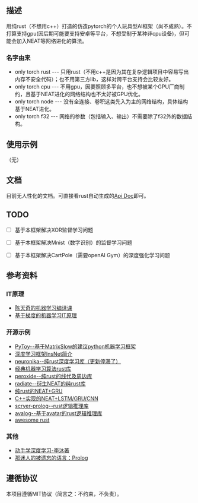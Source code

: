 ## 描述
用纯rust（不想用c++）打造的仿造pytorch的个人玩具型AI框架（尚不成熟）。不打算支持gpu(因后期可能要支持安卓等平台，不想受制于某种非cpu设备)，但可能会加入NEAT等网络进化的算法。
### 名字由来
- only torch rust --- 只用rust（不用c++是因为其在复杂逻辑项目中容易写出内存不安全代码）；也不用第三方lib，这样对跨平台支持会比较友好。
- only torch cpu --- 不用gpu，因要照顾多平台，也不想被某个GPU厂商制约，且基于NEAT进化的网络结构也不太好被GPU优化。
- only torch node --- 没有全连接、卷积这类先入为主的网络结构，具体结构基于NEAT进化。
- only torch f32 --- 网络的参数（包括输入、输出）不需要除了f32外的数据结构。

## 使用示例
（无）

 ## 文档
目前无人性化的文档。可直接看rust自动生成的[Api Doc](https://docs.rs/only_torch)即可。

## TODO
- [ ] 基于本框架解决XOR监督学习问题
- [ ] 基于本框架解决Mnist（数字识别）的监督学习问题
- [ ] 基于本框架解决CartPole（需要openAI Gym）的深度强化学习问题


## 参考资料
### IT原理
- [陈天奇的机器学习编译课](https://www.bilibili.com/video/BV15v4y1g7EU/?is_story_h5=false&p=1&share_from=ugc&share_medium=android&share_plat=android&share_session_id=5a312434-ccf7-4cb9-862a-17a601cc4d35&share_source=COPY&share_tag=s_i&timestamp=1661386914&unique_k=zCWMKGC&vd_source=3facc3cb195be0a27a0ea9a4eb3bb6fe)
- [基于梯度的机器学习IT原理](https://zhuanlan.zhihu.com/p/518198564)
### 开源示例
- [PyToy--基于MatrixSlow的建议python机器学习框架](https://github.com/ysj1173886760/PyToy)
- [深度学习框架InsNet简介](https://zhuanlan.zhihu.com/p/378684569)
- [neuronika--纯rust深度学习库（更新停滞了）](https://github.com/neuronika/neuronika)
- [经典机器学习算法rust库](https://github.com/rust-ml/linfa)
- [peroxide--纯rust的线代及周边库](https://crates.io/crates/peroxide)
- [radiate--衍生NEAT的纯rust库](https://github.com/pkalivas/radiate)
- [纯rust的NEAT+GRU](https://github.com/sakex/neat-gru-rust)
- [C++实现的NEAT+LSTM/GRU/CNN](https://github.com/travisdesell/exact)
- [scryer-prolog--rust逻辑推理库](https://github.com/mthom/scryer-prolog)
- [avalog--基于avatar的rust逻辑推理库](https://crates.io/crates/avalog)
- [awesome rust](https://github.com/rust-unofficial/awesome-rust#genetic-algorithms)
### 其他
- [动手学深度学习-李沐著](https://zh-v2.d2l.ai/chapter_preliminaries/linear-algebra.html#subsec-lin-algebra-norms)
- [那迷人的被遗忘的语言：Prolog](https://zhuanlan.zhihu.com/p/41908829)

## 遵循协议
本项目遵循MIT协议（简言之：不约束，不负责）。